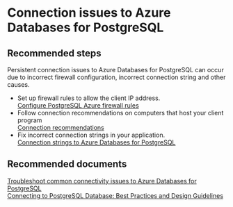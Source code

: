 <properties
	pageTitle="Connection issues to PostgreSQL"
	description="Connection issues to PostgreSQL"
	service="microsoft.dbforpostgresql"
	resource="servers"
	authors="ankam"
	displayOrder="2"
	selfHelpType="resource"
	supportTopicIds="32569391,32569392"
	resourceTags="servers, databases"
	productPesIds="16222"
	cloudEnvironments="public"
/>

# Connection issues to Azure Databases for PostgreSQL

## **Recommended steps**
Persistent connection issues to Azure Databases for PostgreSQL can occur due to incorrect firewall configuration, incorrect connection string and other causes.

* Set up firewall rules to allow the client IP address.<br>
[Configure PostgreSQL Azure firewall rules](https://docs.microsoft.com/en-us/azure/postgresql/concepts-firewall-rules/)
* Follow connection recommendations on computers that host your client program<br>
[Connection recommendations](https://docs.microsoft.com/en-us/azure/postgresql/concepts-connection-libraries)
* Fix incorrect connection strings in your application.<br>
[Connection strings to Azure Databases for PostgreSQL](https://docs.microsoft.com/en-us/azure/postgresql/concepts-high-availability)

## **Recommended documents**
[Troubleshoot common connectivity issues to Azure Databases for PostgreSQL](https://docs.microsoft.com/en-us/azure/postgresql/concepts-high-availability/)<br>
[Connecting to PostgreSQL Database: Best Practices and Design Guidelines](https://docs.microsoft.com/en-us/azure/postgresql/tutorial-design-database-using-azure-portal/)
